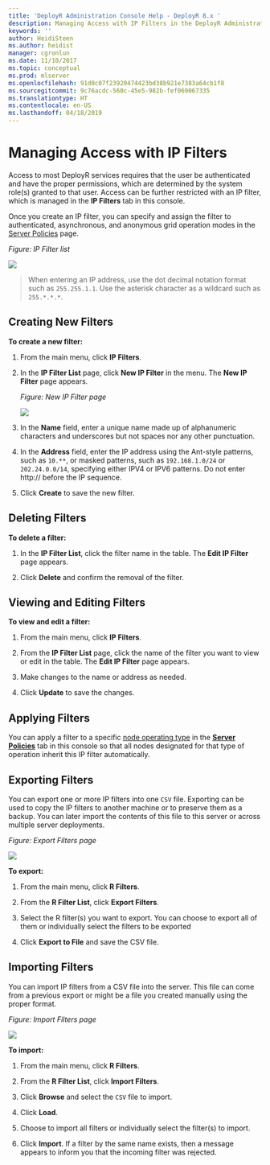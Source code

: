```yaml
---
title: 'DeployR Administration Console Help - DeployR 8.x '
description: Managing Access with IP Filters in the DeployR Administration Console
keywords: ''
author: HeidiSteen
ms.author: heidist
manager: cgronlun
ms.date: 11/10/2017
ms.topic: conceptual
ms.prod: mlserver
ms.openlocfilehash: 91d0c07f23920474423bd38b921e7383a64cb1f8
ms.sourcegitcommit: 9c76acdc-560c-45e5-982b-fef069067335
ms.translationtype: HT
ms.contentlocale: en-US
ms.lasthandoff: 04/18/2019
---
```

# <a name="managing-access-with-ip-filters"></a>Managing Access with IP Filters

Access to most DeployR services requires that the user be authenticated and have the proper permissions, which are determined by the system role(s) granted to that user. Access can be further restricted with an IP filter, which is managed in the **IP Filters** tab in this console.

Once you create an IP filter, you can specify and assign the filter to authenticated, asynchronous, and anonymous grid operation modes in the [Server Policies](deployr-admin-managing-server-policies.md) page.

_Figure: IP Filter list_

![](media/deployr-admin-managing-access-with-ip-filters/0300001A_623x182.png)  

>When entering an IP address, use the dot decimal notation format such as `255.255.1.1`.  Use the asterisk character as a wildcard such as `255.*.*.*`.

## <a name="creating-new-filters"></a>Creating New Filters

**To create a new filter:**

1.  From the main menu, click **IP Filters**.

2.  In the **IP Filter List** page, click **New IP Filter** in the menu. The **New IP Filter** page appears.

    _Figure: New IP Filter page_
    
    ![](media/deployr-admin-managing-access-with-ip-filters/0300001B_205x170.png)  

3.  In the **Name** field, enter a unique name made up of alphanumeric characters and underscores but not spaces nor any other punctuation. 

4.  In the **Address** field, enter the IP address using the Ant-style patterns, such as `10.**`, or masked patterns, such as `192.168.1.0/24` or `202.24.0.0/14`, specifying either IPV4 or IPV6 patterns. Do not enter http:// before the IP sequence.

5.  Click **Create** to save the new filter.

## <a name="deleting-filters"></a>Deleting Filters

**To delete a filter:**

1. In the **IP Filter List**, click the filter name in the table. The **Edit IP Filter** page appears.

2.  Click **Delete** and confirm the removal of the filter.

## <a name="viewing-and-editing-filters"></a>Viewing and Editing Filters

**To view and edit a filter:**

1. From the main menu, click **IP Filters**.

2. From the **IP Filter List** page, click the name of the filter you want to view or edit in the table. The **Edit IP Filter** page appears.

3. Make changes to the name or address as needed.

4. Click **Update** to save the changes.

## <a name="applying-filters"></a>Applying Filters

You can apply a filter to a specific [node operating type](deployr-admin-managing-the-grid.md#node-operation-types) in the [**Server Policies**](deployr-admin-managing-server-policies.md) tab in this console so that all nodes designated for that type of operation inherit this IP filter automatically.

## <a name="exporting-filters"></a>Exporting Filters

You can export one or more IP filters into one `CSV` file. Exporting can be used to copy the IP filters to another machine or to preserve them as a backup. You can later import the contents of this file to this server or across multiple server deployments.

_Figure: Export Filters page_

![](media/deployr-admin-managing-access-with-ip-filters/0300001C_544x270.png)  

**To export:**

1. From the main menu, click **R Filters**.

2. From the **R Filter List**, click **Export Filters**.

3. Select the R filter(s) you want to export. You can choose to export all of them or individually select the filters to be exported

4. Click **Export to File** and save the CSV file.
 
## <a name="importing-filters"></a>Importing Filters

You can import IP filters from a CSV file into the server. This file can come from a previous export or might be a file you created manually using the proper format.

_Figure: Import Filters page_

![](media/deployr-admin-managing-access-with-ip-filters/0300001D_333x206.png)  

**To import:**

1.  From the main menu, click **R Filters**.

2.  From the **R Filter List**, click **Import Filters**.

3.  Click **Browse** and select the `CSV` file to import.

4.  Click **Load**.

5.  Choose to import all filters or individually select the filter(s) to import.

6.  Click **Import**. If a filter by the same name exists, then a message appears to inform you that the incoming filter was rejected.
